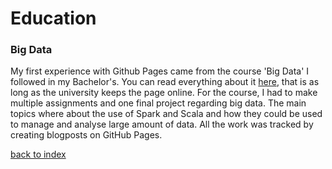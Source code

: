 # Education

### Big Data
My first experience with Github Pages came from the course 'Big Data' I followed in my Bachelor's. You can read everything about it <a href="https://rubigdata.github.io/bigdata-blog-2021-TijnJoosten/" target="_blank">here</a>, that is as long as the university keeps the page online. For the course, I had to make multiple assignments and one final project regarding big data. The main topics where about the use of Spark and Scala and how they could be used to manage and analyse large amount of data. All the work was tracked by creating blogposts on GitHub Pages.

[back to index](index.md)